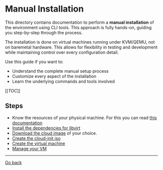 # Manual Installation

This directory contains documentation to perform a **manual installation** of
the environment using CLI tools. This approach is fully hands-on, guiding you
step-by-step through the process.

The installation is done on virtual machines running under KVM/QEMU, not on
baremetal hardware. This allows for flexibility in testing and development while
maintaining control over every configuration detail.

Use this guide if you want to:

- Understand the complete manual setup process
- Customize every aspect of the installation
- Learn the underlying commands and tools involved

[[_TOC_]]

## Steps

- Know the resources of your physical machine. For this you can read
[this documentation](../generic_tutorials/how_to_know_the_resources_of_a_machine.md)
- [Install the dependencies for libvirt](../generic_tutorials/how_to_install_libvirt_dependencies.md)
- [Download the cloud image](../generic_tutorials/how_to_download_a_cloud_image.md)
of your choice.
- [Create the cloud-init iso](../generic_tutorials/how_to_create_the_cloud_init_iso.md)
- [Create the virtual machine](../generic_tutorials/how_to_create_a_virtual_machine.md)
- [Manage your VM](../generic_tutorials/how_to_manage_a_vm.md)

---
[Go back](../README.md)
